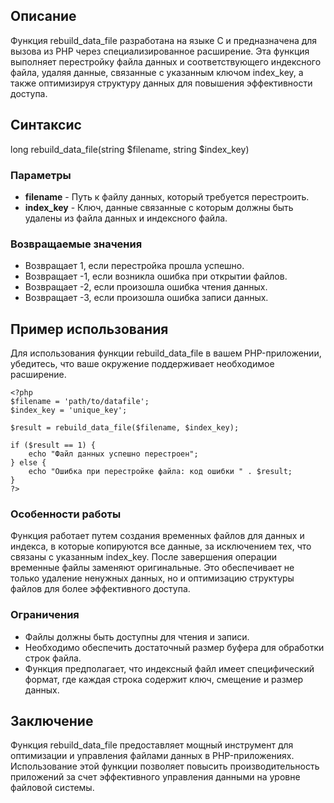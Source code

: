 ## Описание

Функция rebuild_data_file разработана на языке C и предназначена для вызова из PHP через специализированное расширение. 
Эта функция выполняет перестройку файла данных и соответствующего индексного файла, удаляя данные, связанные с указанным ключом index_key, 
а также оптимизируя структуру данных для повышения эффективности доступа.

## Синтаксис

long rebuild_data_file(string $filename, string $index_key)


### Параметры

- **filename** - Путь к файлу данных, который требуется перестроить.
- **index_key** - Ключ, данные связанные с которым должны быть удалены из файла данных и индексного файла.

### Возвращаемые значения

- Возвращает 1, если перестройка прошла успешно.
- Возвращает -1, если возникла ошибка при открытии файлов.
- Возвращает -2, если произошла ошибка чтения данных.
- Возвращает -3, если произошла ошибка записи данных.

## Пример использования

Для использования функции rebuild_data_file в вашем PHP-приложении, убедитесь, что ваше окружение поддерживает необходимое расширение.
```
<?php
$filename = 'path/to/datafile';
$index_key = 'unique_key';

$result = rebuild_data_file($filename, $index_key);

if ($result == 1) {
    echo "Файл данных успешно перестроен";
} else {
    echo "Ошибка при перестройке файла: код ошибки " . $result;
}
?>
```

### Особенности работы

Функция работает путем создания временных файлов для данных и индекса, в которые копируются все данные, за исключением тех, что связаны с указанным index_key. После завершения операции временные файлы заменяют оригинальные. Это обеспечивает не только удаление ненужных данных, но и оптимизацию структуры файлов для более эффективного доступа.

### Ограничения

- Файлы должны быть доступны для чтения и записи.
- Необходимо обеспечить достаточный размер буфера для обработки строк файла.
- Функция предполагает, что индексный файл имеет специфический формат, где каждая строка содержит ключ, смещение и размер данных.

## Заключение

Функция rebuild_data_file предоставляет мощный инструмент для оптимизации и управления файлами данных в PHP-приложениях. Использование этой функции позволяет повысить производительность приложений за счет эффективного управления данными на уровне файловой системы.

